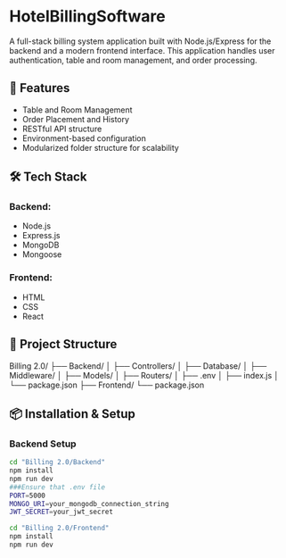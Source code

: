 # HotelBillingSoftware


A full-stack billing system application built with Node.js/Express for the backend and a modern frontend interface. This application handles user authentication, table and room management, and order processing.

## 🚀 Features

- Table and Room Management
- Order Placement and History
- RESTful API structure
- Environment-based configuration
- Modularized folder structure for scalability

## 🛠 Tech Stack

### Backend:
- Node.js
- Express.js
- MongoDB
- Mongoose


### Frontend:
- HTML
- CSS
- React
## 📁 Project Structure

Billing 2.0/
├── Backend/
│ ├── Controllers/
│ ├── Database/
│ ├── Middleware/
│ ├── Models/
│ ├── Routers/
│ ├── .env
│ ├── index.js
│ └── package.json
├── Frontend/
└── package.json


## 📦 Installation & Setup

### Backend Setup

```bash
cd "Billing 2.0/Backend"
npm install
npm run dev
###Ensure that .env file
PORT=5000
MONGO_URI=your_mongodb_connection_string
JWT_SECRET=your_jwt_secret

cd "Billing 2.0/Frontend"
npm install
npm run dev
